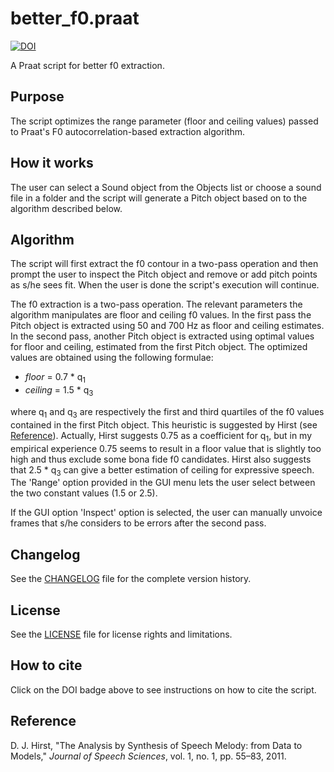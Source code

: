 # better_f0.praat

[![DOI](https://zenodo.org/badge/DOI/10.5281/zenodo.3470108.svg)](https://doi.org/10.5281/zenodo.3470108)

A Praat script for better f0 extraction.

## Purpose

The script optimizes the range parameter (floor and ceiling values) passed to Praat's F0 autocorrelation-based extraction algorithm.

## How it works

The user can select a Sound object from the Objects list or choose a sound file in a folder and the script will generate a Pitch object based on to the algorithm described below.

## Algorithm

The script will first extract the f0 contour in a two-pass operation and then prompt the user to inspect the Pitch object and remove or add pitch points as s/he sees fit. When the user is done the script's execution will continue.
 
The f0 extraction is a two-pass operation. The relevant parameters the algorithm manipulates are floor and ceiling f0 values. In the first pass the Pitch object is extracted using 50 and 700 Hz as floor and ceiling estimates. In the second pass, another Pitch object is extracted using optimal values for floor and ceiling, estimated from the first Pitch object. The optimized values are obtained using the following formulae:

- _floor_ = 0.7  * q<sub>1</sub>
- _ceiling_ = 1.5 * q<sub>3</sub>
 
where q<sub>1</sub> and q<sub>3</sub> are respectively the first and third quartiles of the f0 values contained in the first Pitch object. This heuristic is suggested by Hirst (see [Reference](#reference)). Actually, Hirst suggests 0.75 as a coefficient for q<sub>1</sub>, but in my empirical experience 0.75 seems to result in a floor value that is slightly too high and thus exclude some bona fide f0 candidates. Hirst also suggests that 2.5 * q<sub>3</sub> can give a better estimation of ceiling for expressive speech. The 'Range' option provided in the GUI menu lets the user select between the two constant values (1.5 or 2.5).

If the GUI option 'Inspect' option is selected, the user can manually unvoice frames that s/he considers to be errors after the second pass.

## Changelog

See the [CHANGELOG](CHANGELOG.md) file for the complete version history.

## License

See the [LICENSE](LICENSE.md) file for license rights and limitations.


## How to cite

Click on the DOI badge above to see instructions on how to cite the script.


## Reference

D. J. Hirst, "The Analysis by Synthesis of Speech Melody: from Data to Models," _Journal of Speech Sciences_, vol. 1, no. 1, pp. 55–83, 2011.
